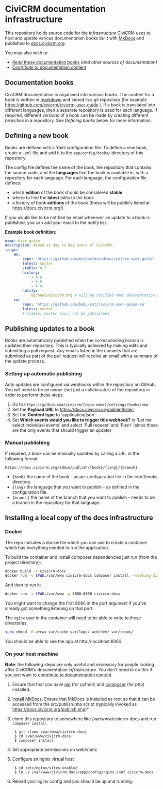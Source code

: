 # CiviCRM documentation infrastructure

This repository holds source code for the *infrastructure* CiviCRM uses to host and update various documentation books built with [MkDocs](http://mkdocs.org/) and published to [docs.civicrm.org](https://docs.civicrm.org).

You may also wish to:

- [*Read* these documentation books](https://civicrm.org/documentation) *(and other sources of documentation)*
- [*Contribute* to documentation content](https://docs.civicrm.org/dev/en/master/documentation/)


## Documentation books

CiviCRM documentation is organised into various *books*. The content for a book is written in [markdown](https://docs.civicrm.org/dev/en/master/markdownrules/) and stored in a git repository (for example https://github.com/civicrm/civicrm-user-guide ). If a book is translated into different languages, then a separate repository is used for each language. If required, different *versions* of a book can be made by creating different *branches* in a repository. See *Defining books* below for more information.

## Defining a new book

Books are defined with a Yaml configuration file. To define a new book, create a `.yml` file and add it to the `app/config/books/` directory of this repository.

The config file defines the name of the book, the repository that contains the source code, and the **languages** that the book is available in, with a repository for each language. For each language, the configuration file defines:

* which **edition** of the book should be considered **stable**
* where to find the **latest** edits to the book
* a history of book **editions** of the book (these will be publicly listed at https://docs.civicrm.org/).

If you would like to be notified by email whenever an update to a book is published, you can add your email to the notify list.

**Example book definition:**
```yml
name: User guide
description: Aimed at day to day users of CiviCRM.
langs:
    en:
        repo: 'https://github.com/michaelmcandrew/civicrm-user-guide'
        latest: master
        stable: 4.7
        history:
            - 4.6
            - 4.5
            - 4.4
        notify:
            michael@civicrm.org # will be notified when documentation is published (as well as any emails mentioned in commits)
    ca:
        repo: 'https://github.com/babu-cat/civicrm-user-guide-ca'
        latest: master
        # stable: master (will not be published)
```

## Publishing updates to a book

Books are automatically published when the corresponding branch is updated their repository. This is typically achieved by making edits and submitting a pull request. Any emails listed in the commits that are submitted as part of the pull request will receive an email with a summary of the update process.

### Setting up automatic publishing

Auto updates are configured via webhooks within the repository on GitHub. You will need to be an owner (not just a collaborator) of the repository in order to perform these steps.

1. Go to `https://github.com/civicrm/[repo-name]/settings/hooks/new`
1. Set the **Payload URL** to https://docs.civicrm.org/admin/listen
1. Set the **Content type** to 'application/json'
1. Set **Which events would you like to trigger this webhook?** to 'Let me select individual events' and select 'Pull request' and 'Push' (since these are the only events that should trigger an update)

### Manual publishing

If required, a book can be manually updated by calling a URL in the following format.

```text
https://docs.civicrm.org/admin/publish/{book}/{lang}/{branch}
```

* `{book}` the name of the book - as per configuration file in the conf/books directory.
* `{lang}` the language that you want to publish - as defined in the configuration file.
* `{branch}` the name of the branch that you want to publish - needs to be a branch in the repository for that language.


## Installing a local copy of the docs infrastructure

### Docker

The repo includes a dockerfile which you can use to create a container which has everything needed to run the application.

To build the container and install composer dependencies just run (from the project directory):

```bash
docker build -t civicrm-docs .
docker run -v $PWD:/var/www civicrm-docs composer install --working-dir=/var/www
```

And then to run it:

```bash
docker run -v $PWD:/var/www -p 8080:8080 civicrm-docs
```

You might want to change the first 8080 in the port argument if you've already got something listening on that port. 

The `nginx` user in the container will need to be able to write to these directories.

```bash
sudo chmod -R a+rwx var/cache var/logs/ web/dev/ var/repos/
```

You should be able to see the app at http://localhost:8080.

### On your host machine

**Note**: the following steps are only useful and necessary for people looking after CiviCRM's documentation *infrastructure*. You don't need to do this if you just want to [contribute to documentation content](https://docs.civicrm.org/dev/en/master/documentation/).

1. Ensure that that you have [pip](https://packaging.python.org/en/latest/install_requirements_linux/#installing-pip-setuptools-wheel-with-linux-package-managers) (for python) and [composer](https://getcomposer.org/) (for php) installed..

2. [Install MkDocs](https://docs.civicrm.org/dev/en/master/documentation/#mkdocs). Ensure that MkDocs is installed as root so that it can be accessed from the src/publish.php script (typically invoked as https://docs.civicrm.org/publish.php)*

3. clone this repository to somewhere like /var/www/civicrm-docs and run `composer install`

        $ git clone /var/www/civicrm-docs
        $ cd /var/www/civicrm-docs
        $ composer install

4. Set appropriate permissions on web/static

5. Configure an nginx virtual host

        $ cd /etc/nginx/sites-enabled
        $ ln -s /var/www/civicrm-docs/app/config/nginx.conf civicrm-docs

6. Reload your nginx config and you should be up and running.

